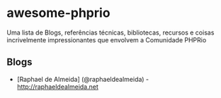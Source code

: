 # awesome-phprio
Uma lista de Blogs, referências técnicas, bibliotecas, recursos e coisas incrivelmente impressionantes que envolvem a Comunidade PHPRio

## Blogs ##
* [Raphael de Almeida] (@raphaeldealmeida) - http://raphaeldealmeida.net
